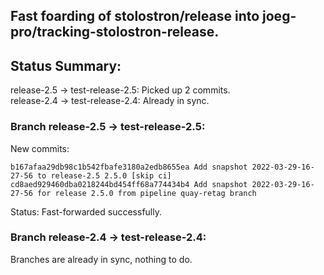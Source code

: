 ## Fast foarding of stolostron/release into joeg-pro/tracking-stolostron-release.

## Status Summary:

release-2.5 -> test-release-2.5: Picked up 2 commits.  
release-2.4 -> test-release-2.4: Already in sync.  

### Branch release-2.5 -> test-release-2.5:

New commits:

```
b167afaa29db98c1b542fbafe3180a2edb8655ea Add snapshot 2022-03-29-16-27-56 to release-2.5 2.5.0 [skip ci]
cd8aed929460dba0218244bd454ff68a774434b4 Add snapshot 2022-03-29-16-27-56 for release 2.5.0 from pipeline quay-retag branch
```

Status: Fast-forwarded successfully.

### Branch release-2.4 -> test-release-2.4:

Branches are already in sync, nothing to do.
